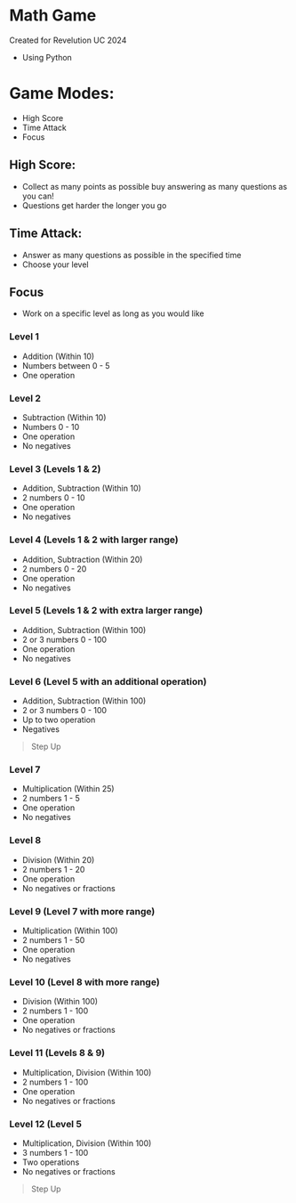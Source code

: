 # Math Game
Created for Revelution UC 2024

- Using Python

# Game Modes:
- High Score
- Time Attack
- Focus

## High Score:
- Collect as many points as possible buy answering as many questions as you can!
- Questions get harder the longer you go

## Time Attack:
- Answer as many questions as possible in the specified time
- Choose your level

## Focus
- Work on a specific level as long as you would like

### Level 1
- Addition (Within 10)
- Numbers between 0 - 5
- One operation

### Level 2
- Subtraction (Within 10)
- Numbers 0 - 10
- One operation
- No negatives

### Level 3 (Levels 1 & 2)
- Addition, Subtraction (Within 10)
- 2 numbers 0 - 10
- One operation
- No negatives

### Level 4 (Levels 1 & 2 with larger range)
- Addition, Subtraction (Within 20)
- 2 numbers 0 - 20
- One operation
- No negatives

### Level 5 (Levels 1 & 2 with extra larger range)
- Addition, Subtraction (Within 100)
- 2 or 3 numbers 0 - 100
- One operation
- No negatives

### Level 6 (Level 5 with an additional operation)
- Addition, Subtraction (Within 100)
- 2 or 3 numbers 0 - 100
- Up to two operation
- Negatives

> Step Up

### Level 7
- Multiplication (Within 25)
- 2 numbers 1 - 5
- One operation
- No negatives

### Level 8 
- Division (Within 20)
- 2 numbers 1 - 20
- One operation
- No negatives or fractions

### Level 9 (Level 7 with more range)
- Multiplication (Within 100)
- 2 numbers 1 - 50
- One operation
- No negatives

### Level 10 (Level 8 with more range)
- Division (Within 100)
- 2 numbers 1 - 100
- One operation
- No negatives or fractions

### Level 11 (Levels 8 & 9)
- Multiplication, Division (Within 100)
- 2 numbers 1 - 100
- One operation
- No negatives or fractions

### Level 12 (Level 5
- Multiplication, Division (Within 100)
- 3 numbers 1 - 100
- Two operations
- No negatives or fractions

> Step Up
